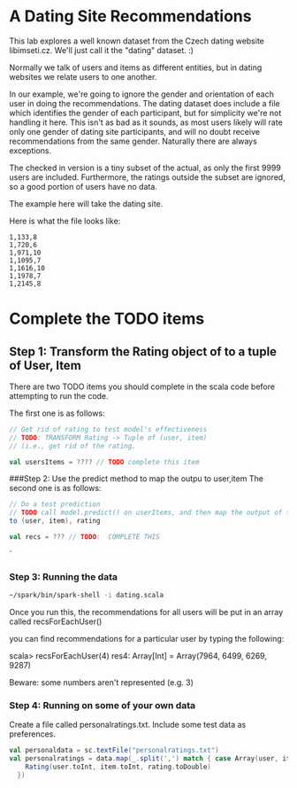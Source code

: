 A Dating Site Recommendations
=============================

This lab explores a well known dataset from the Czech dating website libimseti.cz.  We'll
just call it the "dating" dataset. :)

Normally we talk of users and items as different entities, but in dating websites we 
relate users to one another.

In our example, we're going to ignore the gender and orientation of each user in doing
the recommendations.   The dating dataset does include a file which identifies the 
gender of each participant, but for simplicity we're not handling it here. This isn't
as bad as it sounds, as most users likely will rate only one gender of dating site
participants, and will no doubt receive recommendations from the same gender. Naturally
there are always exceptions.

The checked in version is a tiny subset of the actual, as only the first 9999 users are
included.  Furthermore, the ratings outside the subset are ignored, so a good portion of
users have no data.

The example here will take the dating site.

Here is what the file looks like:
```
1,133,8
1,720,6
1,971,10
1,1095,7
1,1616,10
1,1978,7
1,2145,8
```


Complete the TODO items
======================

## Step 1:  Transform the Rating object of to a tuple of User, Item

There are two TODO items you should complete in the scala code before attempting to run the 
code.

The first one is as follows:

```scala
// Get rid of rating to test model's effectiveness
// TODO: TRANSFORM Rating -> Tuple of (user, item)
// (i.e., get rid of the rating.

val usersItems = ???? // TODO complete this item
```

###Step 2:   Use the predict method to map the outpu to user,item
The second one is as follows:
```scala
// Do a test prediction
// TODO call model.predict() on userItems, and then map the output of that
to (user, item), rating

val recs = ??? // TODO:  COMPLETE THIS
```

`




### Step 3: Running the data

```bash
~/spark/bin/spark-shell -i dating.scala
```

Once you run this, the recommendations for all users will be put in an array
called recsForEachUser()

you can find recommendations for a particular user by typing the following:

scala> recsForEachUser(4) 
res4: Array[Int] = Array(7964, 6499, 6269, 9287)

Beware: some numbers aren't represented (e.g. 3)

### Step 4: Running on some of your own data

Create a file called personalratings.txt.  Include some test data as preferences.

```scala
val personaldata = sc.textFile("personalratings.txt")
val personalratings = data.map(_.split(',') match { case Array(user, item, rating) =>
    Rating(user.toInt, item.toInt, rating.toDouble)
  })
```


